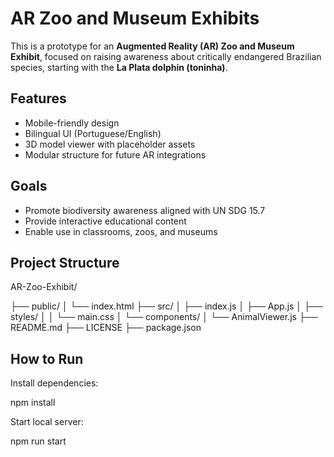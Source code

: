 # AR Zoo and Museum Exhibits

This is a prototype for an **Augmented Reality (AR) Zoo and Museum Exhibit**, focused on raising awareness about critically endangered Brazilian species, starting with the **La Plata dolphin (toninha)**.

## Features

- Mobile-friendly design
- Bilingual UI (Portuguese/English)
- 3D model viewer with placeholder assets
- Modular structure for future AR integrations

## Goals

- Promote biodiversity awareness aligned with UN SDG 15.7
- Provide interactive educational content
- Enable use in classrooms, zoos, and museums

## Project Structure

AR-Zoo-Exhibit/

├── public/
│   └── index.html
├── src/
│   ├── index.js
│   ├── App.js
│   ├── styles/
│   │   └── main.css
│   └── components/
│       └── AnimalViewer.js
├── README.md
├── LICENSE
├── package.json

## How to Run

Install dependencies:

npm install

Start local server:

npm run start
